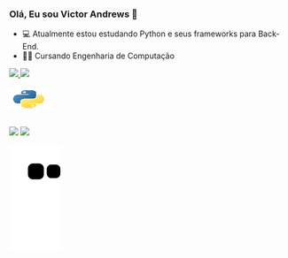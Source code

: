 ### Olá, Eu sou Victor Andrews 👋

- 💻 Atualmente estou estudando Python e seus frameworks para Back-End.
- 👨‍🎓 Cursando Engenharia de Computação

<div>
  <a href="https://github.com/vit4o021">
   <img height="150em" src="https://github-readme-stats.vercel.app/api?username=vit4o021&show_icons=true&theme=midnight-purple&include_all_commits=true&count_private=true"/>
  <img height="150em" src="https://github-readme-stats.vercel.app/api/top-langs/?username=vit4o021&layout=compact&langs_count=7&theme=midnight-purple"/>
</div>
  
<div style="display: inline_block"><br>
  <img align="center" alt="Rafa-Python" height="40" width="70" src="https://raw.githubusercontent.com/devicons/devicon/master/icons/python/python-original.svg">
 
</div>
  
  ##
  
<div> 
  <a href = "mailto:oliveiravitao68@gmail.com"><img src="https://img.shields.io/badge/Gmail-D14836?style=for-the-badge&logo=gmail&logoColor=white" target="_blank"></a>
  <a href="https://www.linkedin.com/in/victor-andrews-queiroz-de-oliveira-9040871a3" target="_blank"><img src="https://img.shields.io/badge/-LinkedIn-%230077B5?style=for-the-badge&logo=linkedin&logoColor=white" target="_blank"></a> 
</div>

![Snake animation](https://github.com/vit4o021/vit4o021/blob/output/github-contribution-grid-snake.svg)
